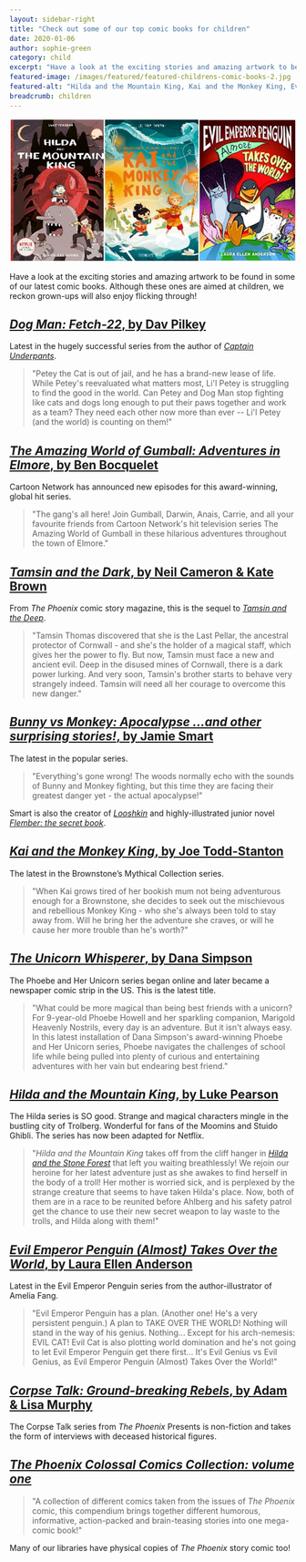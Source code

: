 ```yaml
---
layout: sidebar-right
title: "Check out some of our top comic books for children"
date: 2020-01-06
author: sophie-green
category: child
excerpt: "Have a look at the exciting stories and amazing artwork to be found in some of our latest comic books. Although these ones are aimed at children, we reckon grown-ups will also enjoy flicking through!"
featured-image: /images/featured/featured-childrens-comic-books-2.jpg
featured-alt: "Hilda and the Mountain King, Kai and the Monkey King, Evil Emperor Penguin (Almost) Takes Over the World!"
breadcrumb: children
---
```


![Hilda and the Mountain King, Kai and the Monkey King, Evil Emperor Penguin (Almost) Takes Over the World!](/images/featured/featured-childrens-comic-books-2.jpg)

Have a look at the exciting stories and amazing artwork to be found in some of our latest comic books. Although these ones are aimed at children, we reckon grown-ups will also enjoy flicking through!

## [<cite>Dog Man: Fetch-22</cite>, by Dav Pilkey](https://suffolk.spydus.co.uk/cgi-bin/spydus.exe/ENQ/OPAC/BIBENQ?BRN=2656074)

Latest in the hugely successful series from the author of [<cite>Captain Underpants</cite>](https://suffolk.spydus.co.uk/cgi-bin/spydus.exe/ENQ/OPAC/BIBENQ?BRN=2472881).

> "Petey the Cat is out of jail, and he has a brand-new lease of life. While Petey's reevaluated what matters most, Li'l Petey is struggling to find the good in the world. Can Petey and Dog Man stop fighting like cats and dogs long enough to put their paws together and work as a team? They need each other now more than ever -- Li'l Petey (and the world) is counting on them!"

## [<cite>The Amazing World of Gumball: Adventures in Elmore</cite>, by Ben Bocquelet](https://suffolk.spydus.co.uk/cgi-bin/spydus.exe/ENQ/OPAC/BIBENQ?BRN=2578631)

Cartoon Network has announced new episodes for this award-winning, global hit series.

> "The gang's all here! Join Gumball, Darwin, Anais, Carrie, and all your favourite friends from Cartoon Network's hit television series The Amazing World of Gumball in these hilarious adventures throughout the town of Elmore."

## [<cite>Tamsin and the Dark</cite>, by Neil Cameron & Kate Brown](https://suffolk.spydus.co.uk/cgi-bin/spydus.exe/ENQ/OPAC/BIBENQ?BRN=2304943)

From <cite>The Phoenix</cite> comic story magazine, this is the sequel to [<cite>Tamsin and the Deep</cite>](https://suffolk.spydus.co.uk/cgi-bin/spydus.exe/ENQ/OPAC/BIBENQ?BRN=2304943).

> "Tamsin Thomas discovered that she is the Last Pellar, the ancestral protector of Cornwall - and she's the holder of a magical staff, which gives her the power to fly. But now, Tamsin must face a new and ancient evil. Deep in the disused mines of Cornwall, there is a dark power lurking. And very soon, Tamsin's brother starts to behave very strangely indeed. Tamsin will need all her courage to overcome this new danger."

## [<cite>Bunny vs Monkey: Apocalypse ...and other surprising stories!</cite>, by Jamie Smart](https://suffolk.spydus.co.uk/cgi-bin/spydus.exe/ENQ/OPAC/BIBENQ?BRN=2678901)

The latest in the popular series.

> "Everything's gone wrong! The woods normally echo with the sounds of Bunny and Monkey fighting, but this time they are facing their greatest danger yet - the actual apocalypse!"

Smart is also the creator of [<cite>Looshkin</cite>](https://suffolk.spydus.co.uk/cgi-bin/spydus.exe/ENQ/OPAC/BIBENQ?BRN=2595333) and highly-illustrated junior novel [<cite>Flember: the secret book</cite>](https://suffolk.spydus.co.uk/cgi-bin/spydus.exe/ENQ/OPAC/BIBENQ?BRN=2624403).

## [<cite>Kai and the Monkey King</cite>, by Joe Todd-Stanton](https://suffolk.spydus.co.uk/cgi-bin/spydus.exe/ENQ/OPAC/BIBENQ?BRN=2590882)

The latest in the Brownstone’s Mythical Collection series.

> "When Kai grows tired of her bookish mum not being adventurous enough for a Brownstone, she decides to seek out the mischievous and rebellious Monkey King - who she's always been told to stay away from. Will he bring her the adventure she craves, or will he cause her more trouble than he's worth?"

## [<cite>The Unicorn Whisperer</cite>, by Dana Simpson](https://suffolk.spydus.co.uk/cgi-bin/spydus.exe/ENQ/OPAC/BIBENQ?BRN=2651589)

The Phoebe and Her Unicorn series began online and later became a newspaper comic strip in the US. This is the latest title.

> "What could be more magical than being best friends with a unicorn? For 9-year-old Phoebe Howell and her sparkling companion, Marigold Heavenly Nostrils, every day is an adventure. But it isn't always easy. In this latest installation of Dana Simpson's award-winning Phoebe and Her Unicorn series, Phoebe navigates the challenges of school life while being pulled into plenty of curious and entertaining adventures with her vain but endearing best friend."

## [<cite>Hilda and the Mountain King</cite>, by Luke Pearson](https://suffolk.spydus.co.uk/cgi-bin/spydus.exe/ENQ/OPAC/BIBENQ?BRN=2622111)

The Hilda series is SO good. Strange and magical characters mingle in the bustling city of Trolberg. Wonderful for fans of the Moomins and Stuido Ghibli. The series has now been adapted for Netflix.

> "<cite>Hilda and the Mountain King</cite> takes off from the cliff hanger in [<cite>Hilda and the Stone Forest</cite>](https://suffolk.spydus.co.uk/cgi-bin/spydus.exe/ENQ/OPAC/BIBENQ?BRN=2400101) that left you waiting breathlessly! We rejoin our heroine for her latest adventure just as she awakes to find herself in the body of a troll! Her mother is worried sick, and is perplexed by the strange creature that seems to have taken Hilda's place. Now, both of them are in a race to be reunited before Ahlberg and his safety patrol get the chance to use their new secret weapon to lay waste to the trolls, and Hilda along with them!"

## [<cite>Evil Emperor Penguin (Almost) Takes Over the World</cite>, by Laura Ellen Anderson](https://suffolk.spydus.co.uk/cgi-bin/spydus.exe/ENQ/OPAC/BIBENQ?BRN=2519529)

Latest in the Evil Emperor Penguin series from the author-illustrator of Amelia Fang.

> "Evil Emperor Penguin has a plan. (Another one! He's a very persistent penguin.) A plan to TAKE OVER THE WORLD! Nothing will stand in the way of his genius. Nothing... Except for his arch-nemesis: EVIL CAT! Evil Cat is also plotting world domination and he's not going to let Evil Emperor Penguin get there first... It's Evil Genius vs Evil Genius, as Evil Emperor Penguin (Almost) Takes Over the World!"

## [<cite>Corpse Talk: Ground-breaking Rebels</cite>, by Adam & Lisa Murphy](https://suffolk.spydus.co.uk/cgi-bin/spydus.exe/ENQ/OPAC/BIBENQ?BRN=2561775)

The Corpse Talk series from <cite>The Phoenix</cite> Presents is non-fiction and takes the form of interviews with deceased historical figures.

## [<cite>The Phoenix Colossal Comics Collection: volume one</cite>](https://suffolk.spydus.co.uk/cgi-bin/spydus.exe/ENQ/OPAC/BIBENQ?BRN=2454622)

> "A collection of different comics taken from the issues of <cite>The Phoenix</cite> comic, this compendium brings together different humorous, informative, action-packed and brain-teasing stories into one mega-comic book!"

Many of our libraries have physical copies of <cite>The Phoenix</cite> story comic too!
